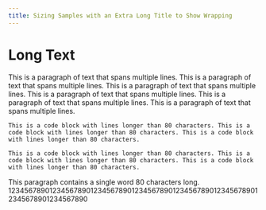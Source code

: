 ```yaml
---
title: Sizing Samples with an Extra Long Title to Show Wrapping
---
```


# Long Text

This is a paragraph of text that spans multiple lines.
This is a paragraph of text that spans multiple lines.
This is a paragraph of text that spans multiple lines.
This is a paragraph of text that spans multiple lines.
This is a paragraph of text that spans multiple lines.
This is a paragraph of text that spans multiple lines.

```
This is a code block with lines longer than 80 characters. This is a code block with lines longer than 80 characters. This is a code block with lines longer than 80 characters.

This is a code block with lines longer than 80 characters. This is a code block with lines longer than 80 characters. This is a code block with lines longer than 80 characters.
```

This paragraph contains a single word 80 characters long.
12345678901234567890123456789012345678901234567890123456789012345678901234567890